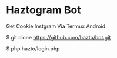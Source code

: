 # Haztogram Bot
Get Cookie Instgram Via Termux Android

$ git clone https://github.com/hazto/bot.git

$ php hazto/login.php
